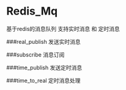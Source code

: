# Redis_Mq
基于redis的消息队列
支持实时消息 和 定时消息

###real_publish 发送实时消息

###subscribe 消息订阅

###time_publish 发送定时消息

###time_to_real 定时消息处理
